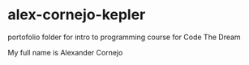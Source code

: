 # alex-cornejo-kepler
portofolio folder for intro to programming course for Code The Dream

My full name is Alexander Cornejo
